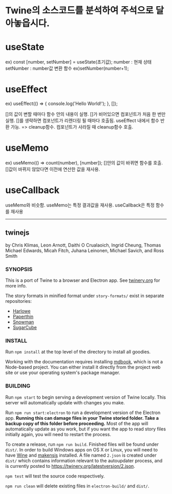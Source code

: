 # Twine의 소스코드를 분석하여 주석으로 달아놓읍시다.

# useState

ex) const [number, setNumber] = useState(초기값);
number : 현재 상태
setNumber : number값 변환 함수 ex)setNumber(number+1);

# useEffect

ex) useEffect(() => {
console.log('Hello World!');
}, []);

[]의 값이 변할 때마다 함수 안의 내용이 실행.
[]가 비어있으면 컴포넌트가 처음 한 번만 실행.
[]를 생략하면 컴포넌트가 리렌더링 될 때마다 호출됨.
useEffect 내에서 함수 반환 가능. => cleanup함수. 컴포넌트가 사라질 때 cleanup함수 호출.

# useMemo

ex) useMemo(() => count(number), [number]);
[]안의 값이 바뀌면 함수를 호출.
[]값이 바뀌지 않았다면 이전에 연산한 값을 재사용.

# useCallback

useMemo와 비슷함.
useMemo는 특정 결과값을 재사용.
useCallback은 특정 함수를 재사용

---

## twinejs

by Chris Klimas, Leon Arnott, Daithi O Crualaoich, Ingrid Cheung, Thomas Michael
Edwards, Micah Fitch, Juhana Leinonen, Michael Savich, and Ross Smith

### SYNOPSIS

This is a port of Twine to a browser and Electron app. See
[twinery.org](https://twinery.org) for more info.

The story formats in minified format under `story-formats/` exist in separate
repositories:

- [Harlowe](https://foss.heptapod.net/games/harlowe/)
- [Paperthin](https://github.com/klembot/paperthin)
- [Snowman](https://github.com/klembot/snowman)
- [SugarCube](https://github.com/tmedwards/sugarcube-2)

### INSTALL

Run `npm install` at the top level of the directory to install all goodies.

Working with the documentation requires installing
[mdbook](https://rust-lang.github.io/mdBook/), which is not a Node-based
project. You can either install it directly from the project web site or use
your operating system's package manager.

### BUILDING

Run `npm start` to begin serving a development version of Twine locally. This
server will automatically update with changes you make.

Run `npm run start:electron` to run a development version of the Electron app.
**Running this can damage files in your Twine storied folder. Take a backup copy
of this folder before proceeding.** Most of the app will automatically update as
you work, but if you want the app to read story files initially again, you will
need to restart the process.

To create a release, run `npm run build`. Finished files will be found under
`dist/`. In order to build Windows apps on OS X or Linux, you will need to have
[Wine](https://www.winehq.org/) and [makensis](http://nsis.sourceforge.net/)
installed. A file named `2.json` is created under `dist/` which contains
information relevant to the autoupdater process, and is currently posted to
https://twinery.org/latestversion/2.json.

`npm test` will test the source code respectively.

`npm run clean` will delete existing files in `electron-build/` and `dist/`.
